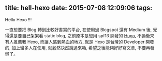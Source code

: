 title: hell-hexo
date: 2015-07-08 12:09:06
tags:
---

Hello Hexo !!!

一直想要把 Blog 轉到比較好書寫的平台, 在使用過 Blogspot 還有 Medium 後, 覺得還是要自己架架看 static blog, 之前原本是想用 spf13 開發的 [Hugo](http://gohugo.io/), 不過後來有人推薦我 Hexo, 而讓人感到熱血的地方, 就是 Hexo 是台灣的 Developer 開發的, 加上蠻多人在使用, 就毅然決然跳過來嚕, 希望之後能夠好好寫文章, 不要再發懶了。

